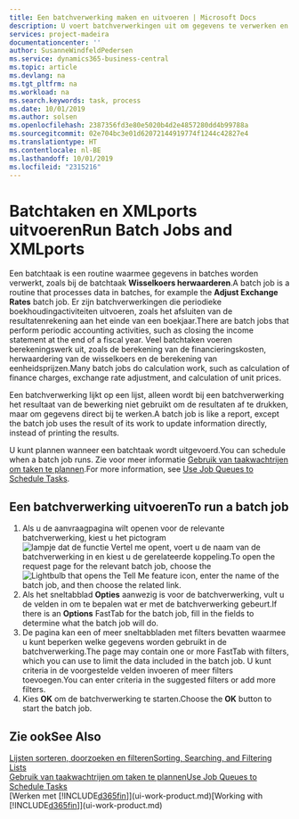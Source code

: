 ```yaml
---
title: Een batchverwerking maken en uitvoeren | Microsoft Docs
description: U voert batchverwerkingen uit om gegevens te verwerken en gegevens bij te werken om bijvoorbeeld periodieke boekhoudactiviteiten uit te voeren en berekeningen uit te voeren.
services: project-madeira
documentationcenter: ''
author: SusanneWindfeldPedersen
ms.service: dynamics365-business-central
ms.topic: article
ms.devlang: na
ms.tgt_pltfrm: na
ms.workload: na
ms.search.keywords: task, process
ms.date: 10/01/2019
ms.author: solsen
ms.openlocfilehash: 2387356fd3e80e5020b4d2e4857280dd4b99788a
ms.sourcegitcommit: 02e704bc3e01d62072144919774f1244c42827e4
ms.translationtype: HT
ms.contentlocale: nl-BE
ms.lasthandoff: 10/01/2019
ms.locfileid: "2315216"
---
```

# <a name="run-batch-jobs-and-xmlports"></a><span data-ttu-id="d8139-103">Batchtaken en XMLports uitvoeren</span><span class="sxs-lookup"><span data-stu-id="d8139-103">Run Batch Jobs and XMLports</span></span>
<span data-ttu-id="d8139-104">Een batchtaak is een routine waarmee gegevens in batches worden verwerkt, zoals bij de batchtaak **Wisselkoers herwaarderen**.</span><span class="sxs-lookup"><span data-stu-id="d8139-104">A batch job is a routine that processes data in batches, for example the **Adjust Exchange Rates** batch job.</span></span> <span data-ttu-id="d8139-105">Er zijn batchverwerkingen die periodieke boekhoudingactiviteiten uitvoeren, zoals het afsluiten van de resultatenrekening aan het einde van een boekjaar.</span><span class="sxs-lookup"><span data-stu-id="d8139-105">There are batch jobs that perform periodic accounting activities, such as closing the income statement at the end of a fiscal year.</span></span> <span data-ttu-id="d8139-106">Veel batchtaken voeren berekeningswerk uit, zoals de berekening van de financieringskosten, herwaardering van de wisselkoers en de berekening van eenheidsprijzen.</span><span class="sxs-lookup"><span data-stu-id="d8139-106">Many batch jobs do calculation work, such as calculation of finance charges, exchange rate adjustment, and calculation of unit prices.</span></span>

<span data-ttu-id="d8139-107">Een batchverwerking lijkt op een lijst, alleen wordt bij een batchverwerking het resultaat van de bewerking niet gebruikt om de resultaten af te drukken, maar om gegevens direct bij te werken.</span><span class="sxs-lookup"><span data-stu-id="d8139-107">A batch job is like a report, except the batch job uses the result of its work to update information directly, instead of printing the results.</span></span>

<span data-ttu-id="d8139-108">U kunt plannen wanneer een batchtaak wordt uitgevoerd.</span><span class="sxs-lookup"><span data-stu-id="d8139-108">You can schedule when a batch job runs.</span></span> <span data-ttu-id="d8139-109">Zie voor meer informatie [Gebruik van taakwachtrijen om taken te plannen](admin-job-queues-schedule-tasks.md).</span><span class="sxs-lookup"><span data-stu-id="d8139-109">For more information, see [Use Job Queues to Schedule Tasks](admin-job-queues-schedule-tasks.md).</span></span>

## <a name="to-run-a-batch-job"></a><span data-ttu-id="d8139-110">Een batchverwerking uitvoeren</span><span class="sxs-lookup"><span data-stu-id="d8139-110">To run a batch job</span></span>
1. <span data-ttu-id="d8139-111">Als u de aanvraagpagina wilt openen voor de relevante batchverwerking, kiest u het pictogram ![lampje dat de functie Vertel me opent](media/ui-search/search_small.png "Vertel me wat u wilt doen"), voert u de naam van de batchverwerking in en kiest u de gerelateerde koppeling.</span><span class="sxs-lookup"><span data-stu-id="d8139-111">To open the request page for the relevant batch job, choose the ![Lightbulb that opens the Tell Me feature](media/ui-search/search_small.png "Tell me what you want to do") icon, enter the name of the batch job, and then choose the related link.</span></span>
2. <span data-ttu-id="d8139-112">Als het sneltabblad **Opties** aanwezig is voor de batchverwerking, vult u de velden in om te bepalen wat er met de batchverwerking gebeurt.</span><span class="sxs-lookup"><span data-stu-id="d8139-112">If there is an **Options** FastTab for the batch job, fill in the fields to determine what the batch job will do.</span></span>
3. <span data-ttu-id="d8139-113">De pagina kan een of meer sneltabbladen met filters bevatten waarmee u kunt beperken welke gegevens worden gebruikt in de batchverwerking.</span><span class="sxs-lookup"><span data-stu-id="d8139-113">The page may contain one or more FastTab with filters, which you can use to limit the data included in the batch job.</span></span> <span data-ttu-id="d8139-114">U kunt criteria in de voorgestelde velden invoeren of meer filters toevoegen.</span><span class="sxs-lookup"><span data-stu-id="d8139-114">You can enter criteria in the suggested filters or add more filters.</span></span>
4. <span data-ttu-id="d8139-115">Kies **OK** om de batchverwerking te starten.</span><span class="sxs-lookup"><span data-stu-id="d8139-115">Choose the **OK** button to start the batch job.</span></span>

## <a name="see-also"></a><span data-ttu-id="d8139-116">Zie ook</span><span class="sxs-lookup"><span data-stu-id="d8139-116">See Also</span></span>
[<span data-ttu-id="d8139-117">Lijsten sorteren, doorzoeken en filteren</span><span class="sxs-lookup"><span data-stu-id="d8139-117">Sorting, Searching, and Filtering Lists</span></span>](ui-enter-criteria-filters.md)  
[<span data-ttu-id="d8139-118">Gebruik van taakwachtrijen om taken te plannen</span><span class="sxs-lookup"><span data-stu-id="d8139-118">Use Job Queues to Schedule Tasks</span></span>](admin-job-queues-schedule-tasks.md)  
<span data-ttu-id="d8139-119">[Werken met [!INCLUDE[d365fin](includes/d365fin_md.md)]](ui-work-product.md)</span><span class="sxs-lookup"><span data-stu-id="d8139-119">[Working with [!INCLUDE[d365fin](includes/d365fin_md.md)]](ui-work-product.md)</span></span>
